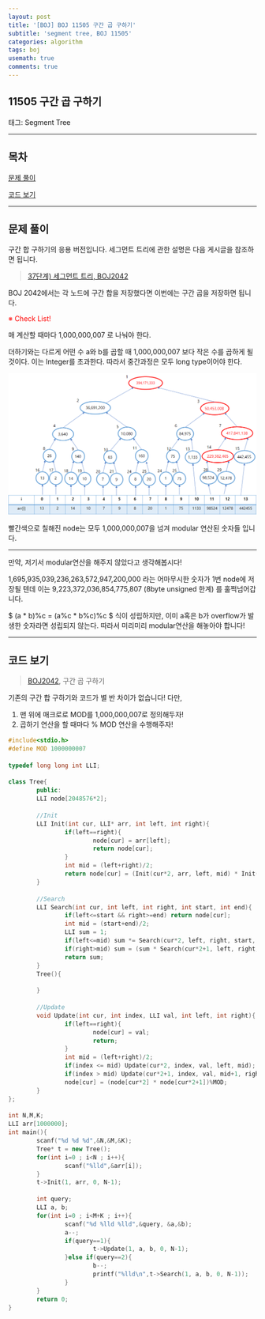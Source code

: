 ```yaml
---
layout: post
title: '[BOJ] BOJ 11505 구간 곱 구하기'
subtitle: 'segment tree, BOJ 11505'
categories: algorithm
tags: boj
usemath: true
comments: true
---
```


## 11505 구간 곱 구하기
태그: Segment Tree

---

## 목차
[문제 풀이](#문제-풀이)

[코드 보기](#코드-보기)

---

## 문제 풀이

구간 합 구하기의 응용 버전입니다. 세그먼트 트리에 관한 설명은 다음 게시글을 참조하면 됩니다.

> [37단계) 세그먼트 트리, BOJ2042](byeongkeonlee.github.io/algorithm/2021/02/27/algorithm-boj-segmenttree01/)

 BOJ 2042에서는 각 노드에 구간 합을 저장했다면 이번에는 구간 곱을 저장하면 됩니다. 

<span style="color:red">※ Check List!</span>

 매 계산할 때마다 1,000,000,007 로 나눠야 한다. 

 더하기와는 다르게 어떤 수 a와 b를 곱할 때 1,000,000,007 보다 작은 수를 곱하게 될 것이다. 이는 Integer를 초과한다. 따라서 중간과정은 모두 long type이어야 한다.

![/assets/images/posts/2021-02-28-algorithm-boj-11505/Untitled.png](/assets/images/posts/2021-02-28-algorithm-boj-11505/Untitled.png)

 빨간색으로 칠해진 node는 모두 1,000,000,007을 넘겨 modular 연산된 숫자들 입니다. 

---

만약, 저기서 modular연산을 해주지 않았다고 생각해봅시다! 

1,695,935,039,236,263,572,947,200,000 라는 어마무시한 숫자가 1번 node에 저장될 텐데 이는 9,223,372,036,854,775,807 (8byte unsigned 한계) 를 훌쩍넘어갑니다. 

$ (a * b)\%c = (a\%c * b\%c)\%c $ 식이 성립하지만, 이미 a혹은 b가 overflow가 발생한 숫자라면 성립되지 않는다. 따라서 미리미리 modular연산을 해놓아야 합니다!

---
## 코드 보기

> [BOJ2042](https://www.acmicpc.net/problem/11505), 구간 곱 구하기

 기존의 구간 합 구하기와 코드가 별 반 차이가 없습니다! 다만,

1. 맨 위에 매크로로 MOD를 1,000,000,007로 정의해두자!
2. 곱하기 연산을 할 때마다 % MOD 연산을 수행해주자!

```cpp
#include<stdio.h>
#define MOD 1000000007

typedef long long int LLI;

class Tree{
        public:
        LLI node[2048576*2];

    	//Init
        LLI Init(int cur, LLI* arr, int left, int right){
                if(left==right){
                        node[cur] = arr[left];
                        return node[cur];
                }
                int mid = (left+right)/2;
                return node[cur] = (Init(cur*2, arr, left, mid) * Init(cur*2+1,arr, mid+1, right))%MOD;
        }
    
    	//Search
        LLI Search(int cur, int left, int right, int start, int end){
                if(left<=start && right>=end) return node[cur];
                int mid = (start+end)/2;
                LLI sum = 1;
                if(left<=mid) sum *= Search(cur*2, left, right, start, mid);
                if(right>mid) sum = (sum * Search(cur*2+1, left, right, mid+1, end))%MOD;
                return sum;
        }
        Tree(){

        }
    
    	//Update
        void Update(int cur, int index, LLI val, int left, int right){
                if(left==right){
                        node[cur] = val;
                        return;
                }
                int mid = (left+right)/2;
                if(index <= mid) Update(cur*2, index, val, left, mid);
                if(index > mid) Update(cur*2+1, index, val, mid+1, right);
                node[cur] = (node[cur*2] * node[cur*2+1])%MOD;
        }
};

int N,M,K;
LLI arr[1000000];
int main(){
        scanf("%d %d %d",&N,&M,&K);
        Tree* t = new Tree();
        for(int i=0 ; i<N ; i++){
                scanf("%lld",&arr[i]);
        }
        t->Init(1, arr, 0, N-1);

        int query;
        LLI a, b;
        for(int i=0 ; i<M+K ; i++){
                scanf("%d %lld %lld",&query, &a,&b);
                a--;
                if(query==1){
                        t->Update(1, a, b, 0, N-1);
                }else if(query==2){
                        b--;
                        printf("%lld\n",t->Search(1, a, b, 0, N-1));
                }
        }
        return 0;
}
```
